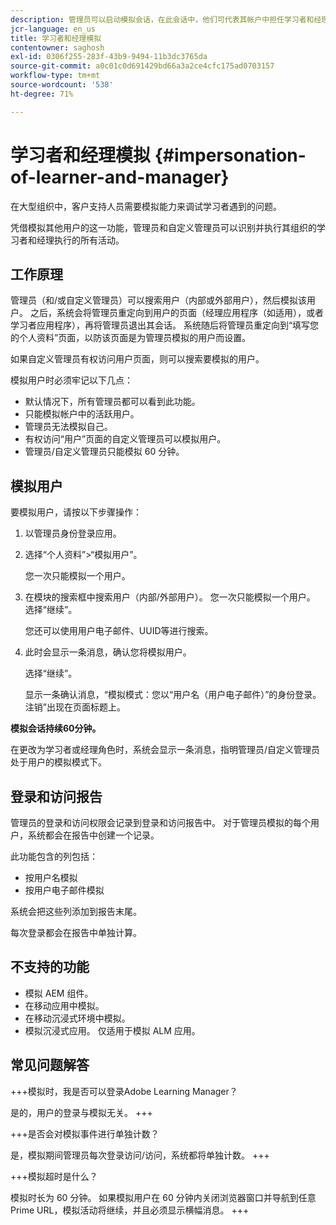 ```yaml
---
description: 管理员可以启动模拟会话，在此会话中，他们可代表其帐户中担任学习者和经理角色的任何用户登录。
jcr-language: en_us
title: 学习者和经理模拟
contentowner: saghosh
exl-id: 0306f255-283f-43b9-9494-11b3dc3765da
source-git-commit: a0c01c0d691429bd66a3a2ce4cfc175ad0703157
workflow-type: tm+mt
source-wordcount: '538'
ht-degree: 71%

---
```


# 学习者和经理模拟 {#impersonation-of-learner-and-manager}

在大型组织中，客户支持人员需要模拟能力来调试学习者遇到的问题。

凭借模拟其他用户的这一功能，管理员和自定义管理员可以识别并执行其组织的学习者和经理执行的所有活动。

## 工作原理

管理员（和/或自定义管理员）可以搜索用户（内部或外部用户），然后模拟该用户。 之后，系统会将管理员重定向到用户的页面（经理应用程序（如适用），或者学习者应用程序），再将管理员退出其会话。 系统随后将管理员重定向到“填写您的个人资料”页面，以防该页面是为管理员模拟的用户而设置。

如果自定义管理员有权访问用户页面，则可以搜索要模拟的用户。

模拟用户时必须牢记以下几点：

* 默认情况下，所有管理员都可以看到此功能。
* 只能模拟帐户中的活跃用户。
* 管理员无法模拟自己。
* 有权访问“用户”页面的自定义管理员可以模拟用户。
* 管理员/自定义管理员只能模拟 60 分钟。

## 模拟用户

要模拟用户，请按以下步骤操作：

1. 以管理员身份登录应用。
1. 选择“个人资料”>“模拟用户”。

   您一次只能模拟一个用户。

1. 在模块的搜索框中搜索用户（内部/外部用户）。 您一次只能模拟一个用户。 选择“继续”。

   您还可以使用用户电子邮件、UUID等进行搜索。

1. 此时会显示一条消息，确认您将模拟用户。

   选择“继续”。

   显示一条确认消息，“模拟模式：您以“用户名（用户电子邮件）”的身份登录。 注销”出现在页面标题上。

**模拟会话持续60分钟。**

在更改为学习者或经理角色时，系统会显示一条消息，指明管理员/自定义管理员处于用户的模拟模式下。

## 登录和访问报告

管理员的登录和访问权限会记录到登录和访问报告中。 对于管理员模拟的每个用户，系统都会在报告中创建一个记录。

此功能包含的列包括：

* 按用户名模拟
* 按用户电子邮件模拟

系统会把这些列添加到报告末尾。

每次登录都会在报告中单独计算。

## 不支持的功能

* 模拟 AEM 组件。
* 在移动应用中模拟。
* 在移动沉浸式环境中模拟。
* 模拟沉浸式应用。 仅适用于模拟 ALM 应用。

## 常见问题解答

+++模拟时，我是否可以登录Adobe Learning Manager？

是的，用户的登录与模拟无关。
+++

+++是否会对模拟事件进行单独计数？

是，模拟期间管理员每次登录访问/访问，系统都将单独计数。
+++

+++模拟超时是什么？

模拟时长为 60 分钟。 如果模拟用户在 60 分钟内关闭浏览器窗口并导航到任意 Prime URL，模拟活动将继续，并且必须显示横幅消息。
+++
